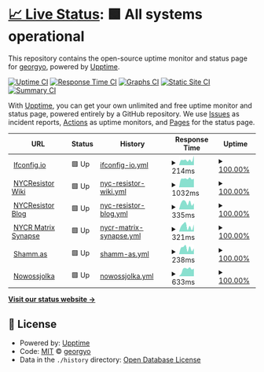 # [📈 Live Status](https://uptime.shamm.as): <!--live status--> **🟩 All systems operational**

This repository contains the open-source uptime monitor and status page for [georgyo](https://uptime.shamm.as), powered by [Upptime](https://github.com/upptime/upptime).

[![Uptime CI](https://github.com/koj-co/upptime/workflows/Uptime%20CI/badge.svg)](https://github.com/koj-co/upptime/actions?query=workflow%3A%22Uptime+CI%22)
[![Response Time CI](https://github.com/koj-co/upptime/workflows/Response%20Time%20CI/badge.svg)](https://github.com/koj-co/upptime/actions?query=workflow%3A%22Response+Time+CI%22)
[![Graphs CI](https://github.com/koj-co/upptime/workflows/Graphs%20CI/badge.svg)](https://github.com/koj-co/upptime/actions?query=workflow%3A%22Graphs+CI%22)
[![Static Site CI](https://github.com/koj-co/upptime/workflows/Static%20Site%20CI/badge.svg)](https://github.com/koj-co/upptime/actions?query=workflow%3A%22Static+Site+CI%22)
[![Summary CI](https://github.com/koj-co/upptime/workflows/Summary%20CI/badge.svg)](https://github.com/koj-co/upptime/actions?query=workflow%3A%22Summary+CI%22)

With [Upptime](https://upptime.js.org), you can get your own unlimited and free uptime monitor and status page, powered entirely by a GitHub repository. We use [Issues](https://github.com/georgyo/uptime.shamm.as/issues) as incident reports, [Actions](https://github.com/georgyo/uptime.shamm.as/actions) as uptime monitors, and [Pages](https://uptime.shamm.as) for the status page.

<!--start: status pages-->
<!-- This summary is generated by Upptime (https://github.com/upptime/upptime) -->
<!-- Do not edit this manually, your changes will be overwritten -->
<!-- prettier-ignore -->
| URL | Status | History | Response Time | Uptime |
| --- | ------ | ------- | ------------- | ------ |
| <img alt="" src="https://favicons.githubusercontent.com/ifconfig.io" height="13"> [Ifconfig.io](https://ifconfig.io) | 🟩 Up | [ifconfig-io.yml](https://github.com/georgyo/uptime.shamm.as/commits/HEAD/history/ifconfig-io.yml) | <details><summary><img alt="Response time graph" src="./graphs/ifconfig-io/response-time-week.png" height="20"> 214ms</summary><br><a href="https://uptime.shamm.as/history/ifconfig-io"><img alt="Response time 226" src="https://img.shields.io/endpoint?url=https%3A%2F%2Fraw.githubusercontent.com%2Fgeorgyo%2Fuptime.shamm.as%2FHEAD%2Fapi%2Fifconfig-io%2Fresponse-time.json"></a><br><a href="https://uptime.shamm.as/history/ifconfig-io"><img alt="24-hour response time 377" src="https://img.shields.io/endpoint?url=https%3A%2F%2Fraw.githubusercontent.com%2Fgeorgyo%2Fuptime.shamm.as%2FHEAD%2Fapi%2Fifconfig-io%2Fresponse-time-day.json"></a><br><a href="https://uptime.shamm.as/history/ifconfig-io"><img alt="7-day response time 214" src="https://img.shields.io/endpoint?url=https%3A%2F%2Fraw.githubusercontent.com%2Fgeorgyo%2Fuptime.shamm.as%2FHEAD%2Fapi%2Fifconfig-io%2Fresponse-time-week.json"></a><br><a href="https://uptime.shamm.as/history/ifconfig-io"><img alt="30-day response time 193" src="https://img.shields.io/endpoint?url=https%3A%2F%2Fraw.githubusercontent.com%2Fgeorgyo%2Fuptime.shamm.as%2FHEAD%2Fapi%2Fifconfig-io%2Fresponse-time-month.json"></a><br><a href="https://uptime.shamm.as/history/ifconfig-io"><img alt="1-year response time 222" src="https://img.shields.io/endpoint?url=https%3A%2F%2Fraw.githubusercontent.com%2Fgeorgyo%2Fuptime.shamm.as%2FHEAD%2Fapi%2Fifconfig-io%2Fresponse-time-year.json"></a></details> | <details><summary><a href="https://uptime.shamm.as/history/ifconfig-io">100.00%</a></summary><a href="https://uptime.shamm.as/history/ifconfig-io"><img alt="All-time uptime 99.96%" src="https://img.shields.io/endpoint?url=https%3A%2F%2Fraw.githubusercontent.com%2Fgeorgyo%2Fuptime.shamm.as%2FHEAD%2Fapi%2Fifconfig-io%2Fuptime.json"></a><br><a href="https://uptime.shamm.as/history/ifconfig-io"><img alt="24-hour uptime 100.00%" src="https://img.shields.io/endpoint?url=https%3A%2F%2Fraw.githubusercontent.com%2Fgeorgyo%2Fuptime.shamm.as%2FHEAD%2Fapi%2Fifconfig-io%2Fuptime-day.json"></a><br><a href="https://uptime.shamm.as/history/ifconfig-io"><img alt="7-day uptime 100.00%" src="https://img.shields.io/endpoint?url=https%3A%2F%2Fraw.githubusercontent.com%2Fgeorgyo%2Fuptime.shamm.as%2FHEAD%2Fapi%2Fifconfig-io%2Fuptime-week.json"></a><br><a href="https://uptime.shamm.as/history/ifconfig-io"><img alt="30-day uptime 99.60%" src="https://img.shields.io/endpoint?url=https%3A%2F%2Fraw.githubusercontent.com%2Fgeorgyo%2Fuptime.shamm.as%2FHEAD%2Fapi%2Fifconfig-io%2Fuptime-month.json"></a><br><a href="https://uptime.shamm.as/history/ifconfig-io"><img alt="1-year uptime 99.95%" src="https://img.shields.io/endpoint?url=https%3A%2F%2Fraw.githubusercontent.com%2Fgeorgyo%2Fuptime.shamm.as%2FHEAD%2Fapi%2Fifconfig-io%2Fuptime-year.json"></a></details>
| <img alt="" src="https://favicons.githubusercontent.com/wiki.nycresistor.com" height="13"> [NYCResistor Wiki](https://wiki.nycresistor.com) | 🟩 Up | [nyc-resistor-wiki.yml](https://github.com/georgyo/uptime.shamm.as/commits/HEAD/history/nyc-resistor-wiki.yml) | <details><summary><img alt="Response time graph" src="./graphs/nyc-resistor-wiki/response-time-week.png" height="20"> 1032ms</summary><br><a href="https://uptime.shamm.as/history/nyc-resistor-wiki"><img alt="Response time 828" src="https://img.shields.io/endpoint?url=https%3A%2F%2Fraw.githubusercontent.com%2Fgeorgyo%2Fuptime.shamm.as%2FHEAD%2Fapi%2Fnyc-resistor-wiki%2Fresponse-time.json"></a><br><a href="https://uptime.shamm.as/history/nyc-resistor-wiki"><img alt="24-hour response time 1028" src="https://img.shields.io/endpoint?url=https%3A%2F%2Fraw.githubusercontent.com%2Fgeorgyo%2Fuptime.shamm.as%2FHEAD%2Fapi%2Fnyc-resistor-wiki%2Fresponse-time-day.json"></a><br><a href="https://uptime.shamm.as/history/nyc-resistor-wiki"><img alt="7-day response time 1032" src="https://img.shields.io/endpoint?url=https%3A%2F%2Fraw.githubusercontent.com%2Fgeorgyo%2Fuptime.shamm.as%2FHEAD%2Fapi%2Fnyc-resistor-wiki%2Fresponse-time-week.json"></a><br><a href="https://uptime.shamm.as/history/nyc-resistor-wiki"><img alt="30-day response time 924" src="https://img.shields.io/endpoint?url=https%3A%2F%2Fraw.githubusercontent.com%2Fgeorgyo%2Fuptime.shamm.as%2FHEAD%2Fapi%2Fnyc-resistor-wiki%2Fresponse-time-month.json"></a><br><a href="https://uptime.shamm.as/history/nyc-resistor-wiki"><img alt="1-year response time 921" src="https://img.shields.io/endpoint?url=https%3A%2F%2Fraw.githubusercontent.com%2Fgeorgyo%2Fuptime.shamm.as%2FHEAD%2Fapi%2Fnyc-resistor-wiki%2Fresponse-time-year.json"></a></details> | <details><summary><a href="https://uptime.shamm.as/history/nyc-resistor-wiki">100.00%</a></summary><a href="https://uptime.shamm.as/history/nyc-resistor-wiki"><img alt="All-time uptime 99.94%" src="https://img.shields.io/endpoint?url=https%3A%2F%2Fraw.githubusercontent.com%2Fgeorgyo%2Fuptime.shamm.as%2FHEAD%2Fapi%2Fnyc-resistor-wiki%2Fuptime.json"></a><br><a href="https://uptime.shamm.as/history/nyc-resistor-wiki"><img alt="24-hour uptime 100.00%" src="https://img.shields.io/endpoint?url=https%3A%2F%2Fraw.githubusercontent.com%2Fgeorgyo%2Fuptime.shamm.as%2FHEAD%2Fapi%2Fnyc-resistor-wiki%2Fuptime-day.json"></a><br><a href="https://uptime.shamm.as/history/nyc-resistor-wiki"><img alt="7-day uptime 100.00%" src="https://img.shields.io/endpoint?url=https%3A%2F%2Fraw.githubusercontent.com%2Fgeorgyo%2Fuptime.shamm.as%2FHEAD%2Fapi%2Fnyc-resistor-wiki%2Fuptime-week.json"></a><br><a href="https://uptime.shamm.as/history/nyc-resistor-wiki"><img alt="30-day uptime 99.66%" src="https://img.shields.io/endpoint?url=https%3A%2F%2Fraw.githubusercontent.com%2Fgeorgyo%2Fuptime.shamm.as%2FHEAD%2Fapi%2Fnyc-resistor-wiki%2Fuptime-month.json"></a><br><a href="https://uptime.shamm.as/history/nyc-resistor-wiki"><img alt="1-year uptime 99.91%" src="https://img.shields.io/endpoint?url=https%3A%2F%2Fraw.githubusercontent.com%2Fgeorgyo%2Fuptime.shamm.as%2FHEAD%2Fapi%2Fnyc-resistor-wiki%2Fuptime-year.json"></a></details>
| <img alt="" src="https://favicons.githubusercontent.com/www.nycresistor.com" height="13"> [NYCResistor Blog](https://www.nycresistor.com/) | 🟩 Up | [nyc-resistor-blog.yml](https://github.com/georgyo/uptime.shamm.as/commits/HEAD/history/nyc-resistor-blog.yml) | <details><summary><img alt="Response time graph" src="./graphs/nyc-resistor-blog/response-time-week.png" height="20"> 335ms</summary><br><a href="https://uptime.shamm.as/history/nyc-resistor-blog"><img alt="Response time 439" src="https://img.shields.io/endpoint?url=https%3A%2F%2Fraw.githubusercontent.com%2Fgeorgyo%2Fuptime.shamm.as%2FHEAD%2Fapi%2Fnyc-resistor-blog%2Fresponse-time.json"></a><br><a href="https://uptime.shamm.as/history/nyc-resistor-blog"><img alt="24-hour response time 303" src="https://img.shields.io/endpoint?url=https%3A%2F%2Fraw.githubusercontent.com%2Fgeorgyo%2Fuptime.shamm.as%2FHEAD%2Fapi%2Fnyc-resistor-blog%2Fresponse-time-day.json"></a><br><a href="https://uptime.shamm.as/history/nyc-resistor-blog"><img alt="7-day response time 335" src="https://img.shields.io/endpoint?url=https%3A%2F%2Fraw.githubusercontent.com%2Fgeorgyo%2Fuptime.shamm.as%2FHEAD%2Fapi%2Fnyc-resistor-blog%2Fresponse-time-week.json"></a><br><a href="https://uptime.shamm.as/history/nyc-resistor-blog"><img alt="30-day response time 288" src="https://img.shields.io/endpoint?url=https%3A%2F%2Fraw.githubusercontent.com%2Fgeorgyo%2Fuptime.shamm.as%2FHEAD%2Fapi%2Fnyc-resistor-blog%2Fresponse-time-month.json"></a><br><a href="https://uptime.shamm.as/history/nyc-resistor-blog"><img alt="1-year response time 409" src="https://img.shields.io/endpoint?url=https%3A%2F%2Fraw.githubusercontent.com%2Fgeorgyo%2Fuptime.shamm.as%2FHEAD%2Fapi%2Fnyc-resistor-blog%2Fresponse-time-year.json"></a></details> | <details><summary><a href="https://uptime.shamm.as/history/nyc-resistor-blog">100.00%</a></summary><a href="https://uptime.shamm.as/history/nyc-resistor-blog"><img alt="All-time uptime 99.97%" src="https://img.shields.io/endpoint?url=https%3A%2F%2Fraw.githubusercontent.com%2Fgeorgyo%2Fuptime.shamm.as%2FHEAD%2Fapi%2Fnyc-resistor-blog%2Fuptime.json"></a><br><a href="https://uptime.shamm.as/history/nyc-resistor-blog"><img alt="24-hour uptime 100.00%" src="https://img.shields.io/endpoint?url=https%3A%2F%2Fraw.githubusercontent.com%2Fgeorgyo%2Fuptime.shamm.as%2FHEAD%2Fapi%2Fnyc-resistor-blog%2Fuptime-day.json"></a><br><a href="https://uptime.shamm.as/history/nyc-resistor-blog"><img alt="7-day uptime 100.00%" src="https://img.shields.io/endpoint?url=https%3A%2F%2Fraw.githubusercontent.com%2Fgeorgyo%2Fuptime.shamm.as%2FHEAD%2Fapi%2Fnyc-resistor-blog%2Fuptime-week.json"></a><br><a href="https://uptime.shamm.as/history/nyc-resistor-blog"><img alt="30-day uptime 99.66%" src="https://img.shields.io/endpoint?url=https%3A%2F%2Fraw.githubusercontent.com%2Fgeorgyo%2Fuptime.shamm.as%2FHEAD%2Fapi%2Fnyc-resistor-blog%2Fuptime-month.json"></a><br><a href="https://uptime.shamm.as/history/nyc-resistor-blog"><img alt="1-year uptime 99.95%" src="https://img.shields.io/endpoint?url=https%3A%2F%2Fraw.githubusercontent.com%2Fgeorgyo%2Fuptime.shamm.as%2FHEAD%2Fapi%2Fnyc-resistor-blog%2Fuptime-year.json"></a></details>
| <img alt="" src="https://favicons.githubusercontent.com/nycr.chat" height="13"> [NYCR Matrix Synapse](https://nycr.chat/_matrix/static/) | 🟩 Up | [nycr-matrix-synapse.yml](https://github.com/georgyo/uptime.shamm.as/commits/HEAD/history/nycr-matrix-synapse.yml) | <details><summary><img alt="Response time graph" src="./graphs/nycr-matrix-synapse/response-time-week.png" height="20"> 321ms</summary><br><a href="https://uptime.shamm.as/history/nycr-matrix-synapse"><img alt="Response time 283" src="https://img.shields.io/endpoint?url=https%3A%2F%2Fraw.githubusercontent.com%2Fgeorgyo%2Fuptime.shamm.as%2FHEAD%2Fapi%2Fnycr-matrix-synapse%2Fresponse-time.json"></a><br><a href="https://uptime.shamm.as/history/nycr-matrix-synapse"><img alt="24-hour response time 412" src="https://img.shields.io/endpoint?url=https%3A%2F%2Fraw.githubusercontent.com%2Fgeorgyo%2Fuptime.shamm.as%2FHEAD%2Fapi%2Fnycr-matrix-synapse%2Fresponse-time-day.json"></a><br><a href="https://uptime.shamm.as/history/nycr-matrix-synapse"><img alt="7-day response time 321" src="https://img.shields.io/endpoint?url=https%3A%2F%2Fraw.githubusercontent.com%2Fgeorgyo%2Fuptime.shamm.as%2FHEAD%2Fapi%2Fnycr-matrix-synapse%2Fresponse-time-week.json"></a><br><a href="https://uptime.shamm.as/history/nycr-matrix-synapse"><img alt="30-day response time 280" src="https://img.shields.io/endpoint?url=https%3A%2F%2Fraw.githubusercontent.com%2Fgeorgyo%2Fuptime.shamm.as%2FHEAD%2Fapi%2Fnycr-matrix-synapse%2Fresponse-time-month.json"></a><br><a href="https://uptime.shamm.as/history/nycr-matrix-synapse"><img alt="1-year response time 246" src="https://img.shields.io/endpoint?url=https%3A%2F%2Fraw.githubusercontent.com%2Fgeorgyo%2Fuptime.shamm.as%2FHEAD%2Fapi%2Fnycr-matrix-synapse%2Fresponse-time-year.json"></a></details> | <details><summary><a href="https://uptime.shamm.as/history/nycr-matrix-synapse">100.00%</a></summary><a href="https://uptime.shamm.as/history/nycr-matrix-synapse"><img alt="All-time uptime 99.96%" src="https://img.shields.io/endpoint?url=https%3A%2F%2Fraw.githubusercontent.com%2Fgeorgyo%2Fuptime.shamm.as%2FHEAD%2Fapi%2Fnycr-matrix-synapse%2Fuptime.json"></a><br><a href="https://uptime.shamm.as/history/nycr-matrix-synapse"><img alt="24-hour uptime 100.00%" src="https://img.shields.io/endpoint?url=https%3A%2F%2Fraw.githubusercontent.com%2Fgeorgyo%2Fuptime.shamm.as%2FHEAD%2Fapi%2Fnycr-matrix-synapse%2Fuptime-day.json"></a><br><a href="https://uptime.shamm.as/history/nycr-matrix-synapse"><img alt="7-day uptime 100.00%" src="https://img.shields.io/endpoint?url=https%3A%2F%2Fraw.githubusercontent.com%2Fgeorgyo%2Fuptime.shamm.as%2FHEAD%2Fapi%2Fnycr-matrix-synapse%2Fuptime-week.json"></a><br><a href="https://uptime.shamm.as/history/nycr-matrix-synapse"><img alt="30-day uptime 99.97%" src="https://img.shields.io/endpoint?url=https%3A%2F%2Fraw.githubusercontent.com%2Fgeorgyo%2Fuptime.shamm.as%2FHEAD%2Fapi%2Fnycr-matrix-synapse%2Fuptime-month.json"></a><br><a href="https://uptime.shamm.as/history/nycr-matrix-synapse"><img alt="1-year uptime 99.96%" src="https://img.shields.io/endpoint?url=https%3A%2F%2Fraw.githubusercontent.com%2Fgeorgyo%2Fuptime.shamm.as%2FHEAD%2Fapi%2Fnycr-matrix-synapse%2Fuptime-year.json"></a></details>
| <img alt="" src="https://favicons.githubusercontent.com/shamm.as" height="13"> [Shamm.as](https://shamm.as) | 🟩 Up | [shamm-as.yml](https://github.com/georgyo/uptime.shamm.as/commits/HEAD/history/shamm-as.yml) | <details><summary><img alt="Response time graph" src="./graphs/shamm-as/response-time-week.png" height="20"> 238ms</summary><br><a href="https://uptime.shamm.as/history/shamm-as"><img alt="Response time 228" src="https://img.shields.io/endpoint?url=https%3A%2F%2Fraw.githubusercontent.com%2Fgeorgyo%2Fuptime.shamm.as%2FHEAD%2Fapi%2Fshamm-as%2Fresponse-time.json"></a><br><a href="https://uptime.shamm.as/history/shamm-as"><img alt="24-hour response time 225" src="https://img.shields.io/endpoint?url=https%3A%2F%2Fraw.githubusercontent.com%2Fgeorgyo%2Fuptime.shamm.as%2FHEAD%2Fapi%2Fshamm-as%2Fresponse-time-day.json"></a><br><a href="https://uptime.shamm.as/history/shamm-as"><img alt="7-day response time 238" src="https://img.shields.io/endpoint?url=https%3A%2F%2Fraw.githubusercontent.com%2Fgeorgyo%2Fuptime.shamm.as%2FHEAD%2Fapi%2Fshamm-as%2Fresponse-time-week.json"></a><br><a href="https://uptime.shamm.as/history/shamm-as"><img alt="30-day response time 237" src="https://img.shields.io/endpoint?url=https%3A%2F%2Fraw.githubusercontent.com%2Fgeorgyo%2Fuptime.shamm.as%2FHEAD%2Fapi%2Fshamm-as%2Fresponse-time-month.json"></a><br><a href="https://uptime.shamm.as/history/shamm-as"><img alt="1-year response time 241" src="https://img.shields.io/endpoint?url=https%3A%2F%2Fraw.githubusercontent.com%2Fgeorgyo%2Fuptime.shamm.as%2FHEAD%2Fapi%2Fshamm-as%2Fresponse-time-year.json"></a></details> | <details><summary><a href="https://uptime.shamm.as/history/shamm-as">100.00%</a></summary><a href="https://uptime.shamm.as/history/shamm-as"><img alt="All-time uptime 98.80%" src="https://img.shields.io/endpoint?url=https%3A%2F%2Fraw.githubusercontent.com%2Fgeorgyo%2Fuptime.shamm.as%2FHEAD%2Fapi%2Fshamm-as%2Fuptime.json"></a><br><a href="https://uptime.shamm.as/history/shamm-as"><img alt="24-hour uptime 100.00%" src="https://img.shields.io/endpoint?url=https%3A%2F%2Fraw.githubusercontent.com%2Fgeorgyo%2Fuptime.shamm.as%2FHEAD%2Fapi%2Fshamm-as%2Fuptime-day.json"></a><br><a href="https://uptime.shamm.as/history/shamm-as"><img alt="7-day uptime 100.00%" src="https://img.shields.io/endpoint?url=https%3A%2F%2Fraw.githubusercontent.com%2Fgeorgyo%2Fuptime.shamm.as%2FHEAD%2Fapi%2Fshamm-as%2Fuptime-week.json"></a><br><a href="https://uptime.shamm.as/history/shamm-as"><img alt="30-day uptime 100.00%" src="https://img.shields.io/endpoint?url=https%3A%2F%2Fraw.githubusercontent.com%2Fgeorgyo%2Fuptime.shamm.as%2FHEAD%2Fapi%2Fshamm-as%2Fuptime-month.json"></a><br><a href="https://uptime.shamm.as/history/shamm-as"><img alt="1-year uptime 98.28%" src="https://img.shields.io/endpoint?url=https%3A%2F%2Fraw.githubusercontent.com%2Fgeorgyo%2Fuptime.shamm.as%2FHEAD%2Fapi%2Fshamm-as%2Fuptime-year.json"></a></details>
| <img alt="" src="https://favicons.githubusercontent.com/nowossjolka.com" height="13"> [Nowossjolka](https://nowossjolka.com/) | 🟩 Up | [nowossjolka.yml](https://github.com/georgyo/uptime.shamm.as/commits/HEAD/history/nowossjolka.yml) | <details><summary><img alt="Response time graph" src="./graphs/nowossjolka/response-time-week.png" height="20"> 633ms</summary><br><a href="https://uptime.shamm.as/history/nowossjolka"><img alt="Response time 709" src="https://img.shields.io/endpoint?url=https%3A%2F%2Fraw.githubusercontent.com%2Fgeorgyo%2Fuptime.shamm.as%2FHEAD%2Fapi%2Fnowossjolka%2Fresponse-time.json"></a><br><a href="https://uptime.shamm.as/history/nowossjolka"><img alt="24-hour response time 693" src="https://img.shields.io/endpoint?url=https%3A%2F%2Fraw.githubusercontent.com%2Fgeorgyo%2Fuptime.shamm.as%2FHEAD%2Fapi%2Fnowossjolka%2Fresponse-time-day.json"></a><br><a href="https://uptime.shamm.as/history/nowossjolka"><img alt="7-day response time 633" src="https://img.shields.io/endpoint?url=https%3A%2F%2Fraw.githubusercontent.com%2Fgeorgyo%2Fuptime.shamm.as%2FHEAD%2Fapi%2Fnowossjolka%2Fresponse-time-week.json"></a><br><a href="https://uptime.shamm.as/history/nowossjolka"><img alt="30-day response time 510" src="https://img.shields.io/endpoint?url=https%3A%2F%2Fraw.githubusercontent.com%2Fgeorgyo%2Fuptime.shamm.as%2FHEAD%2Fapi%2Fnowossjolka%2Fresponse-time-month.json"></a><br><a href="https://uptime.shamm.as/history/nowossjolka"><img alt="1-year response time 716" src="https://img.shields.io/endpoint?url=https%3A%2F%2Fraw.githubusercontent.com%2Fgeorgyo%2Fuptime.shamm.as%2FHEAD%2Fapi%2Fnowossjolka%2Fresponse-time-year.json"></a></details> | <details><summary><a href="https://uptime.shamm.as/history/nowossjolka">100.00%</a></summary><a href="https://uptime.shamm.as/history/nowossjolka"><img alt="All-time uptime 99.89%" src="https://img.shields.io/endpoint?url=https%3A%2F%2Fraw.githubusercontent.com%2Fgeorgyo%2Fuptime.shamm.as%2FHEAD%2Fapi%2Fnowossjolka%2Fuptime.json"></a><br><a href="https://uptime.shamm.as/history/nowossjolka"><img alt="24-hour uptime 100.00%" src="https://img.shields.io/endpoint?url=https%3A%2F%2Fraw.githubusercontent.com%2Fgeorgyo%2Fuptime.shamm.as%2FHEAD%2Fapi%2Fnowossjolka%2Fuptime-day.json"></a><br><a href="https://uptime.shamm.as/history/nowossjolka"><img alt="7-day uptime 100.00%" src="https://img.shields.io/endpoint?url=https%3A%2F%2Fraw.githubusercontent.com%2Fgeorgyo%2Fuptime.shamm.as%2FHEAD%2Fapi%2Fnowossjolka%2Fuptime-week.json"></a><br><a href="https://uptime.shamm.as/history/nowossjolka"><img alt="30-day uptime 99.65%" src="https://img.shields.io/endpoint?url=https%3A%2F%2Fraw.githubusercontent.com%2Fgeorgyo%2Fuptime.shamm.as%2FHEAD%2Fapi%2Fnowossjolka%2Fuptime-month.json"></a><br><a href="https://uptime.shamm.as/history/nowossjolka"><img alt="1-year uptime 99.90%" src="https://img.shields.io/endpoint?url=https%3A%2F%2Fraw.githubusercontent.com%2Fgeorgyo%2Fuptime.shamm.as%2FHEAD%2Fapi%2Fnowossjolka%2Fuptime-year.json"></a></details>

<!--end: status pages-->

[**Visit our status website →**](https://uptime.shamm.as)

## 📄 License

- Powered by: [Upptime](https://github.com/upptime/upptime)
- Code: [MIT](./LICENSE) © [georgyo](https://uptime.shamm.as)
- Data in the `./history` directory: [Open Database License](https://opendatacommons.org/licenses/odbl/1-0/)
